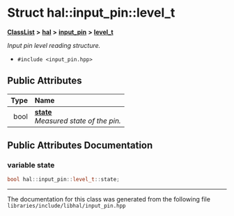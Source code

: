 

# Struct hal::input\_pin::level\_t



[**ClassList**](annotated.md) **>** [**hal**](namespacehal.md) **>** [**input\_pin**](classhal_1_1input__pin.md) **>** [**level\_t**](structhal_1_1input__pin_1_1level__t.md)



_Input pin level reading structure._ 

* `#include <input_pin.hpp>`





















## Public Attributes

| Type | Name |
| ---: | :--- |
|  bool | [**state**](#variable-state)  <br>_Measured state of the pin._  |












































## Public Attributes Documentation




### variable state 

```C++
bool hal::input_pin::level_t::state;
```




------------------------------
The documentation for this class was generated from the following file `libraries/include/libhal/input_pin.hpp`

